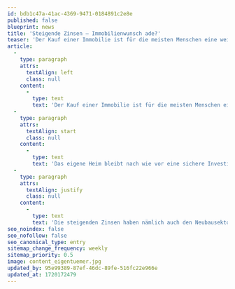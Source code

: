```yaml
---
id: bdb1c47a-41ac-4369-9471-0184891c2e8e
published: false
blueprint: news
title: 'Steigende Zinsen – Immobilienwunsch ade?'
teaser: 'Der Kauf einer Immobilie ist für die meisten Menschen eine weitreichende finanzielle Entscheidung, die auch langfristig bindet.'
article:
  -
    type: paragraph
    attrs:
      textAlign: left
      class: null
    content:
      -
        type: text
        text: 'Der Kauf einer Immobilie ist für die meisten Menschen eine weitreichende finanzielle Entscheidung, die auch langfristig bindet. Mit steigenden Zinsen für die Baufinanzierung ist diese Entscheidung nicht einfacher geworden; dennoch müssen Sie Ihren Immobilienwunsch nicht aufgeben.'
  -
    type: paragraph
    attrs:
      textAlign: start
      class: null
    content:
      -
        type: text
        text: 'Das eigene Heim bleibt nach wie vor eine sichere Investition in die Zukunft.'
  -
    type: paragraph
    attrs:
      textAlign: justify
      class: null
    content:
      -
        type: text
        text: 'Die steigenden Zinsen haben nämlich auch den Neubausektor verunsichert. Es wird weniger und zurückhaltend gebaut, manche Bauträger setzen jetzt schon geplante Projekte nicht um. Was wiederum bedeutet, dass Wohnraum in unserer Region weiterhin knapp bleibt; die Experten erwarten daher keinen Sturz der Immobilienpreise.'
seo_noindex: false
seo_nofollow: false
seo_canonical_type: entry
sitemap_change_frequency: weekly
sitemap_priority: 0.5
image: content_eigentuemer.jpg
updated_by: 95e99389-87ef-46dc-89fe-516fc22e966e
updated_at: 1720172479
---
```

